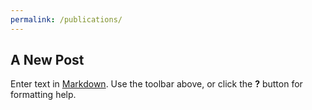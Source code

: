 ```yaml
---
permalink: /publications/
---
```

## A New Post

Enter text in [Markdown](http://daringfireball.net/projects/markdown/). Use the toolbar above, or click the **?** button for formatting help.
